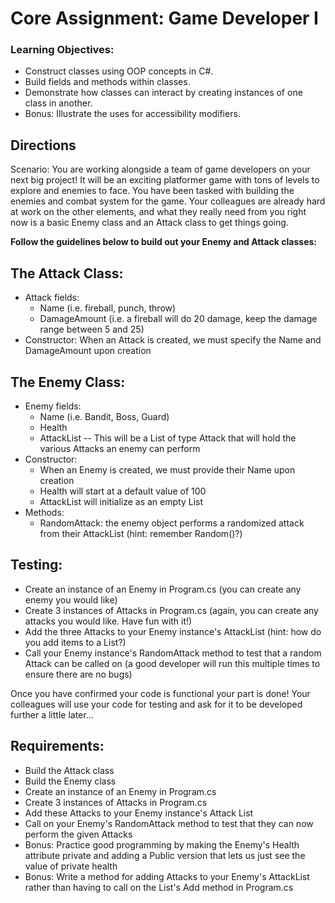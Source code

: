 # Core Assignment: Game Developer I

### Learning Objectives:

- Construct classes using OOP concepts in C#.
- Build fields and methods within classes.
- Demonstrate how classes can interact by creating instances of one class in another.
- Bonus: Illustrate the uses for accessibility modifiers.

## Directions
Scenario: You are working alongside a team of game developers on your next big project! It will be an exciting platformer game with tons of levels to explore and enemies to face. You have been tasked with building the enemies and combat system for the game. Your colleagues are already hard at work on the other elements, and what they really need from you right now is a basic Enemy class and an Attack class to get things going.

**Follow the guidelines below to build out your Enemy and Attack classes:**

## The Attack Class:
- Attack fields:
    - Name (i.e. fireball, punch, throw)
    - DamageAmount (i.e. a fireball will do 20 damage, keep the damage range between 5 and 25)
- Constructor: When an Attack is created, we must specify the Name and DamageAmount upon creation
## The Enemy Class:
- Enemy fields:
    - Name (i.e. Bandit, Boss, Guard)
    - Health
    - AttackList -- This will be a List of type Attack that will hold the various Attacks an enemy can perform
- Constructor: 
    - When an Enemy is created, we must provide their Name upon creation
    - Health will start at a default value of 100
    - AttackList will initialize as an empty List
- Methods:
    - RandomAttack: the enemy object performs a randomized attack from their AttackList (hint: remember Random()?)
## Testing:
- Create an instance of an Enemy in Program.cs (you can create any enemy you would like)
- Create 3 instances of Attacks in Program.cs (again, you can create any attacks you would like. Have fun with it!)
- Add the three Attacks to your Enemy instance's AttackList (hint: how do you add items to a List?)
- Call your Enemy instance's RandomAttack method to test that a random Attack can be called on (a good developer will run this multiple times to ensure there are no bugs)

Once you have confirmed your code is functional your part is done! Your colleagues will use your code for testing and ask for it to be developed further a little later...

## Requirements:

- Build the Attack class
- Build the Enemy class
- Create an instance of an Enemy in Program.cs
- Create 3 instances of Attacks in Program.cs
- Add these Attacks to your Enemy instance's Attack List
- Call on your Enemy's RandomAttack method to test that they can now perform the given Attacks
- Bonus: Practice good programming by making the Enemy's Health attribute private and adding a Public version that lets us just see the value of private health
- Bonus: Write a method for adding Attacks to your Enemy's AttackList rather than having to call on the List's Add method in Program.cs  